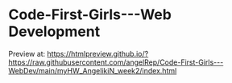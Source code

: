 # Code-First-Girls---Web Development

Preview at:
https://htmlpreview.github.io/?https://raw.githubusercontent.com/angelRep/Code-First-Girls---WebDev/main/myHW_AngelikiN_week2/index.html
